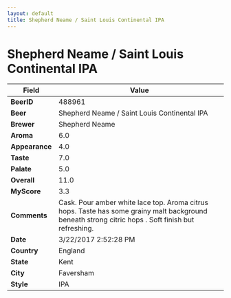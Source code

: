 ```yaml
---
layout: default
title: Shepherd Neame / Saint Louis Continental IPA
---
```


# Shepherd Neame / Saint Louis Continental IPA

| Field         | Value     |
|---------------|-----------|
| **BeerID** | 488961 |
| **Beer** | Shepherd Neame / Saint Louis Continental IPA |
| **Brewer** | Shepherd Neame |
| **Aroma** | 6.0 |
| **Appearance** | 4.0 |
| **Taste** | 7.0 |
| **Palate** | 5.0 |
| **Overall** | 11.0 |
| **MyScore** | 3.3 |
| **Comments** | Cask. Pour amber white lace top. Aroma citrus hops. Taste has some grainy malt background beneath strong citric hops . Soft finish but refreshing. |
| **Date** | 3/22/2017 2:52:28 PM |
| **Country** | England |
| **State** | Kent |
| **City** | Faversham |
| **Style** | IPA |
